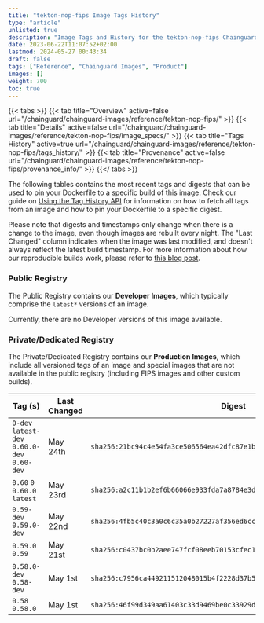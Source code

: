 ```yaml
---
title: "tekton-nop-fips Image Tags History"
type: "article"
unlisted: true
description: "Image Tags and History for the tekton-nop-fips Chainguard Image"
date: 2023-06-22T11:07:52+02:00
lastmod: 2024-05-27 00:43:34
draft: false
tags: ["Reference", "Chainguard Images", "Product"]
images: []
weight: 700
toc: true
---
```


{{< tabs >}}
{{< tab title="Overview" active=false url="/chainguard/chainguard-images/reference/tekton-nop-fips/" >}}
{{< tab title="Details" active=false url="/chainguard/chainguard-images/reference/tekton-nop-fips/image_specs/" >}}
{{< tab title="Tags History" active=true url="/chainguard/chainguard-images/reference/tekton-nop-fips/tags_history/" >}}
{{< tab title="Provenance" active=false url="/chainguard/chainguard-images/reference/tekton-nop-fips/provenance_info/" >}}
{{</ tabs >}}

The following tables contains the most recent tags and digests that can be used to pin your Dockerfile to a specific build of this image. Check our guide on [Using the Tag History API](/chainguard/chainguard-images/using-the-tag-history-api/) for information on how to fetch all tags from an image and how to pin your Dockerfile to a specific digest.

Please note that digests and timestamps only change when there is a change to the image, even though images are rebuilt every night. The "Last Changed" column indicates when the image was last modified, and doesn't always reflect the latest build timestamp. For more information about how our reproducible builds work, please refer to [this blog post](https://www.chainguard.dev/unchained/reproducing-chainguards-reproducible-image-builds).

### Public Registry
The Public Registry contains our **Developer Images**, which typically comprise the `latest*` versions of an image.

Currently, there are no Developer versions of this image available.

### Private/Dedicated Registry
The Private/Dedicated Registry contains our **Production Images**, which include all versioned tags of an image and special images that are not available in the public registry (including FIPS images and other custom builds).

| Tag (s)                                       | Last Changed | Digest                                                                    |
|-----------------------------------------------|--------------|---------------------------------------------------------------------------|
|  `0-dev` `latest-dev` `0.60.0-dev` `0.60-dev` | May 24th     | `sha256:21bc94c4e54fa3ce506564ea42dfc87e1bb19ca985c736f2ec5fea76147b460f` |
|  `0.60` `0` `0.60.0` `latest`                 | May 23rd     | `sha256:a2c11b1b2ef6b66066e933fda7a8784e3d59a7a97751b11aafd1d844f4d3be61` |
|  `0.59-dev` `0.59.0-dev`                      | May 22nd     | `sha256:4fb5c40c3a0c6c35a0b27227af356ed6cc6a92329c9092e6a4f6c7cf0286e8e6` |
|  `0.59.0` `0.59`                              | May 21st     | `sha256:c0437bc0b2aee747fcf08eeb70153cfec10fc81e7de91527f9bfe7fe26763d30` |
|  `0.58.0-dev` `0.58-dev`                      | May 1st      | `sha256:c7956ca449211512048015b4f2228d37b58013df781b9c6efd99d51e9e2e3e06` |
|  `0.58` `0.58.0`                              | May 1st      | `sha256:46f99d349aa61403c33d9469be0c33929d1a37420436f7ccaaf1760a29ca50c9` |

